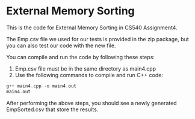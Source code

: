 # External Memory Sorting

This is the code for External Memory Sorting in CS540 Assignment4.

The Emp.csv file we used for our tests is provided in the
zip package, but you can also test our code with the new file.

You can compile and run the code by following these steps:

1. Emp.csv file must be in the same directory as main4.cpp
2. Use the following commands to compile and run C++ code:

```c
g++ main4.cpp -o main4.out
main4.out
```

After performing the above steps, you should see a newly generated
EmpSorted.csv that store the results.

